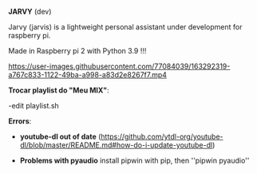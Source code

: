 **JARVY** (dev)

Jarvy (jarvis) is a lightweight personal assistant under development for raspberry pi.


Made in Raspberry pi 2 with Python 3.9 !!!


https://user-images.githubusercontent.com/77084039/163292319-a767c833-1122-49ba-a998-a83d2e8267f7.mp4




**Trocar playlist do "Meu MIX"**:

-edit playlist.sh



**Errors**:

- **youtube-dl out of date** (https://github.com/ytdl-org/youtube-dl/blob/master/README.md#how-do-i-update-youtube-dl)

- **Problems with pyaudio** install pipwin with pip, then ''pipwin pyaudio''
  

